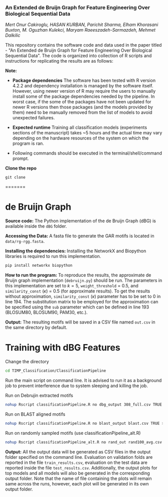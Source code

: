 ### An Extended de Bruijn Graph for Feature Engineering Over Biological Sequential Data

_Mert Onur Cakiroglu, HASAN KURBAN, Parichit Sharma, Elham Khorasani Buxton, M. Oguzhan Kulekci, Maryam Raeeszadeh-Sarmazdeh, Mehmet Dalkilic_

This repository contains the software code and data used in the paper titled - "An Extended de Bruijn Graph for Feature Engineering Over Biological Sequential Data". The code is organized into collection of R scripts and instructions for replicating the results are as follows:

**Note:** 

- __Package dependencies__ The software has been tested with R version 4.2.2 and dependency installation is managed by the software itself. However, using newer version of R may require the users to manually install some of the package dependencies needed by the pipeline. In worst case, if the some of the packages have not been updated for newer R versions then those packages (and the models provided by them) need to be manually removed from the list of models to avoid unexpected failures.

- __Expected runtime__ Training all classification models (experiments sections of the manuscript) takes ~5 hours and the actual time may vary depending on the hardware resources of the system on which the program is ran. 


- Following commands should be executed in the terminal/shell/command prompt.

**Clone the repo**

```
git clone 
```



=======
# de Bruijn Graph



**Source code:** The Python implementation of the de Bruijn Graph (dBG) is available inside the `dBG` folder.

**Accessing the Data:** A fasta file to generate the GAR motifs is located in `data/rg-rgg.fasta`.

**Installing the dependencies:** Installing the NetworkX and Biopython libraries is required to run this implementation.
```bash
pip install networkx biopython
```

**How to run the program:** To reproduce the results, the approximate de Bruijn graph implementation (`debruijn.py`) should be run. The parameters in this implementation are set to $k=5$, `weight_threshold` = 0.5, and `similarity_const` ($\kappa$) = 0.5 (for approximate results). To get the results without approximation, `similarity_const` ($\kappa$) parameter has to be set to $0$ in line 194. The substitution matrix to be employed for the approximation can be specified using the `sub` parameter which can be defined in line 193 (BLOSUM80, BLOSUM90, PAM30, etc.).

**Output:** The resulting motifs will be saved in a CSV file named `out.csv` in the same directory by default.



# Training with dBG Features

Change the directory

```bash
cd TIMP_Classification/ClassificationPipeline
```

Run the main script on command line. It is advised to run it as a background job to prevent interference due to system sleeping and killing the job.

Run on Debrujin extracted motifs

```bash
nohup Rscript classificationPipeline.R no dbg_output 308_full.csv TRUE > dbg_job.log 2>&1 &
```

Run on BLAST aligned motifs

```bash
nohup Rscript classificationPipeline.R no blast_output blast.csv TRUE > BLAST_job.log 2>&1 &
```

Run on randomly sampled motifs (use classificationPipeline_alt.R)

```bash
nohup Rscript classificationPipeline_alt.R no rand_out rand100_avg.csv TRUE > rand_job.log 2>&1 &
```
**Output:** All the output data will be generated as CSV files in the output folder specified on the command line. Evaluation on validation folds are reported in the file `train_results.csv`, evaluation on the test data are reported inside the file `test_results.csv`. Additionally, the output plots for top models and all models will also be generated in the corresponding output folder. Note that the name of file containing the plots will remain same across the runs, however, each plot will be generated in its own output folder.
